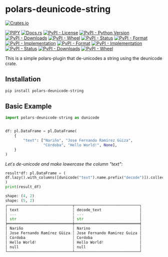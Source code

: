 # polars-deunicode-string

[![Crates.io](https://img.shields.io/crates/v/deunicode.svg)](https://crates.io/crates/deunicode)

[![PIPY](https://img.shields.io/pypi/v/polars-deunicode-string.svg)](https://pypi.org/project/polars-deunicode-string/)
[![Docs.rs](https://docs.rs/deunicode/badge.svg)](https://docs.rs/deunicode)
[![PyPI - License](https://img.shields.io/pypi/l/polars-deunicode-string)](https://pypi.org/project/polars-deunicode-string/)
[![PyPI - Python Version](https://img.shields.io/pypi/pyversions/polars-deunicode-string)](https://pypi.org/project/polars-deunicode-string/)
[![PyPI - Downloads](https://img.shields.io/pypi/dm/polars-deunicode-string)](https://pypi.org/project/polars-deunicode-string/)
[![PyPI - Wheel](https://img.shields.io/pypi/wheel/polars-deunicode-string)](https://pypi.org/project/polars-deunicode-string/)
[![PyPI - Status](https://img.shields.io/pypi/status/polars-deunicode-string)](https://pypi.org/project/polars-deunicode-string/)
[![PyPI - Format](https://img.shields.io/pypi/format/polars-deunicode-string)](https://pypi.org/project/polars-deunicode-string/)
[![PyPI - Implementation](https://img.shields.io/pypi/implementation/polars-deunicode-string)](https://pypi.org/project/polars-deunicode-string/)
[![PyPI - Format](https://img.shields.io/pypi/format/polars-deunicode-string)](https://pypi.org/project/polars-deunicode-string/)
[![PyPI - Implementation](https://img.shields.io/pypi/implementation/polars-deunicode-string)](https://pypi.org/project/polars-deunicode-string/)
[![PyPI - Status](https://img.shields.io/pypi/status/polars-deunicode-string)](https://pypi.org/project/polars-deunicode-string/)
[![PyPI - Downloads](https://img.shields.io/pypi/dm/polars-deunicode-string)](https://pypi.org/project/polars-deunicode-string/)
[![PyPI - Wheel](https://img.shields.io/pypi/wheel/polars-deunicode-string)](https://pypi.org/project/polars-deunicode-string/)

This is a simple polars-plugin that de-unicodes a string using the deunicode crate.

## Installation

```bash
pip install polars-deunicode-string
```

## Basic Example

```python
import polars-deunicode-string as dunicode


df: pl.DataFrame = pl.DataFrame(
    {
        "text": ["Nariño", "Jose Fernando Ramírez Güiza",
                 "Córdoba", "Hello World!", None],
    }
)

```

_Let´s de-unicode and make lowercase the column "text":_

```python
result*df: pl.DataFrame = (
df.lazy().with_columns([dunicode("text").name.prefix("decode")]).collect()
)
print(result_df)

shape: (4, 2)
shape: (5, 2)
┌─────────────────────────────┬─────────────────────────────┐
│ text                        ┆ decode_text                 │
│ ---                         ┆ ---                         │
│ str                         ┆ str                         │
╞═════════════════════════════╪═════════════════════════════╡
│ Nariño                      ┆ Narino                      │
│ Jose Fernando Ramírez Güiza ┆ Jose Fernando Ramirez Guiza │
│ Córdoba                     ┆ Cordoba                     │
│ Hello World!                ┆ Hello World!                │
│ null                        ┆ null                        │
└─────────────────────────────┴─────────────────────────────┘
```
